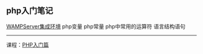 ## php入门笔记

[WAMPServer集成环境]()
php变量
php常量
php中常用的运算符
语言结构语句

---
课程：[PHP入门篇](http://www.imooc.com/learn/54)
